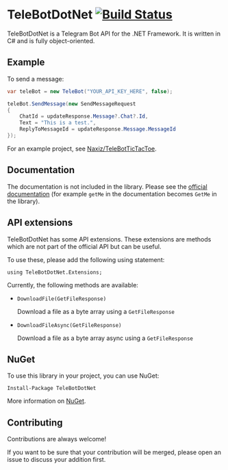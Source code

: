 # TeleBotDotNet [![Build Status](https://travis-ci.org/Naxiz/TeleBotDotNet.svg?branch=master)](https://travis-ci.org/Naxiz/TeleBotDotNet)

TeleBotDotNet is a Telegram Bot API for the .NET Framework. It is written in C# and is fully object-oriented.

## Example

To send a message:

```c#
var teleBot = new TeleBot("YOUR_API_KEY_HERE", false);

teleBot.SendMessage(new SendMessageRequest
{
    ChatId = updateResponse.Message?.Chat?.Id,
    Text = "This is a test.",
    ReplyToMessageId = updateResponse.Message.MessageId
});
```

For an example project, see [Naxiz/TeleBotTicTacToe](https://github.com/Naxiz/TeleBotTicTacToe).

## Documentation

The documentation is not included in the library. Please see the [official documentation](https://core.telegram.org/bots/api) (for example `getMe` in the documentation becomes `GetMe` in the library).

## API extensions

TeleBotDotNet has some API extensions. These extensions are methods which are not part of the official API but can be useful.

To use these, please add the following using statement:

    using TeleBotDotNet.Extensions;

Currently, the following methods are available:

* `DownloadFile(GetFileResponse)`

  Download a file as a byte array using a `GetFileResponse`
* `DownloadFileAsync(GetFileResponse)`

  Download a file as a byte array async using a `GetFileResponse`

## NuGet

To use this library in your project, you can use NuGet:

    Install-Package TeleBotDotNet

More information on [NuGet](https://www.nuget.org/packages/TeleBotDotNet).

## Contributing

Contributions are always welcome!

If you want to be sure that your contribution will be merged, please open an issue to discuss your addition first.
